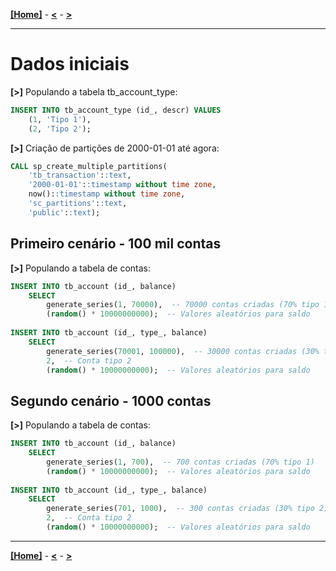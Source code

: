 [**[Home]**](../README.md "Página inicial") - 
[**<**](03_db.md "Criação da estrutura do banco de dados") - 
[**>**](05_proc_func.md "Criação de procedures e funções")

---

# Dados iniciais

**[>]** Populando a tabela tb_account_type:
```sql
INSERT INTO tb_account_type (id_, descr) VALUES 
    (1, 'Tipo 1'),
    (2, 'Tipo 2');
``` 

**[>]** Criação de partições de 2000-01-01 até agora:
```sql
CALL sp_create_multiple_partitions(
    'tb_transaction'::text,
    '2000-01-01'::timestamp without time zone,
    now()::timestamp without time zone,
    'sc_partitions'::text,
    'public'::text);
```

## Primeiro cenário - 100 mil contas

**[>]** Populando a tabela de contas:
```sql
INSERT INTO tb_account (id_, balance) 
    SELECT 
        generate_series(1, 70000),  -- 70000 contas criadas (70% tipo 1)
        (random() * 10000000000);  -- Valores aleatórios para saldo
        
INSERT INTO tb_account (id_, type_, balance) 
    SELECT 
        generate_series(70001, 100000),  -- 30000 contas criadas (30% tipo 2)
        2,  -- Conta tipo 2
        (random() * 10000000000);  -- Valores aleatórios para saldo
``` 

## Segundo cenário - 1000 contas

**[>]** Populando a tabela de contas:
```sql
INSERT INTO tb_account (id_, balance) 
    SELECT 
        generate_series(1, 700),  -- 700 contas criadas (70% tipo 1)
        (random() * 10000000000);  -- Valores aleatórios para saldo
        
INSERT INTO tb_account (id_, type_, balance) 
    SELECT 
        generate_series(701, 1000),  -- 300 contas criadas (30% tipo 2)
        2,  -- Conta tipo 2
        (random() * 10000000000);  -- Valores aleatórios para saldo
```  

---

[**[Home]**](../README.md "Página inicial") - 
[**<**](03_db.md "Criação da estrutura do banco de dados") - 
[**>**](05_proc_func.md "Criação de procedures e funções")